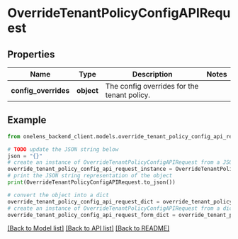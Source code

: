 # OverrideTenantPolicyConfigAPIRequest


## Properties

Name | Type | Description | Notes
------------ | ------------- | ------------- | -------------
**config_overrides** | **object** | The config overrides for the tenant policy. | 

## Example

```python
from onelens_backend_client.models.override_tenant_policy_config_api_request import OverrideTenantPolicyConfigAPIRequest

# TODO update the JSON string below
json = "{}"
# create an instance of OverrideTenantPolicyConfigAPIRequest from a JSON string
override_tenant_policy_config_api_request_instance = OverrideTenantPolicyConfigAPIRequest.from_json(json)
# print the JSON string representation of the object
print(OverrideTenantPolicyConfigAPIRequest.to_json())

# convert the object into a dict
override_tenant_policy_config_api_request_dict = override_tenant_policy_config_api_request_instance.to_dict()
# create an instance of OverrideTenantPolicyConfigAPIRequest from a dict
override_tenant_policy_config_api_request_form_dict = override_tenant_policy_config_api_request.from_dict(override_tenant_policy_config_api_request_dict)
```
[[Back to Model list]](../README.md#documentation-for-models) [[Back to API list]](../README.md#documentation-for-api-endpoints) [[Back to README]](../README.md)


